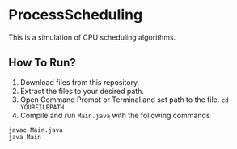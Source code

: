 # ProcessScheduling
This is a simulation of CPU scheduling algorithms.

## How To Run?
1. Download files from this repository.
2. Extract the files to your desired path.
3. Open Command Prompt or Terminal and set path to the file.
```cd YOURFILEPATH```
4. Compile and run ```Main.java``` with the following commands
```
javac Main.java
java Main
```
